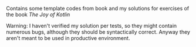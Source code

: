Contains some template codes from book and my solutions for exercises of the book *The Joy of Kotlin*

Warning: I haven't verified my solution per tests, so they might contain numerous bugs, although they should be 
syntactically correct. Anyway they aren't meant to be used in productive environment.